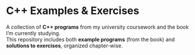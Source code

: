 # C++ Examples & Exercises

A collection of **C++ programs** from my university coursework and the book I’m currently studying.  
This repository includes both **example programs** (from the book) and **solutions to exercises**, organized chapter-wise.  
